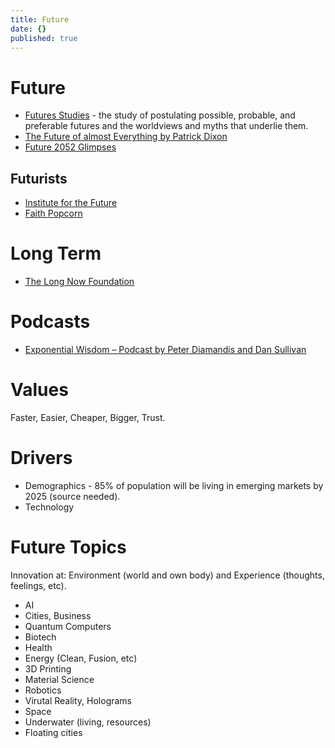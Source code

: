 ```yaml
---
title: Future
date: {}
published: true
---
```

# Future

* [Futures Studies](https://en.wikipedia.org/wiki/Futures_studies) - the study of postulating possible, probable, and preferable futures and the worldviews and myths that underlie them.
* [The Future of almost Everything by Patrick Dixon](https://globalchange.com/shocking-facts-about-our-future-how-11-billion-people-will-eat-sleep-and-breathe-in-our-future-world.htm)
* [Future 2052 Glimpses](http://www.2052.info/future-glimpses/)

## Futurists

* [Institute for the Future](http://www.iftf.org/home/)
* [Faith Popcorn](https://www.faithpopcorn.com/)


# Long Term

* [The Long Now Foundation](http://longnow.org/)

# Podcasts

* [Exponential Wisdom – Podcast by Peter Diamandis and Dan Sullivan](http://podcast.diamandis.com/)

# Values

Faster, Easier, Cheaper, Bigger, Trust.

# Drivers

* Demographics - 85% of population will be living in emerging markets by 2025 (source needed).
* Technology

# Future Topics

Innovation at: Environment (world and own body) and Experience (thoughts, feelings, etc).

* AI
* Cities, Business
* Quantum Computers
* Biotech
* Health
* Energy (Clean, Fusion, etc)
* 3D Printing
* Material Science
* Robotics
* Virutal Reality, Holograms
* Space
* Underwater (living, resources)
* Floating cities
